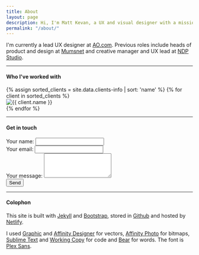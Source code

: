 ```yaml
---
title: About
layout: page
description: Hi, I'm Matt Kevan, a UX and visual designer with a mission to create innovative, people-first digital experiences.
permalink: "/about/"
---
```

		

<p>I'm currently a lead UX designer at <a href="https://www.ao.com" target="_blank">AO.com</a>. Previous roles include heads of product and design at <a href="https://www.mumsnet.com" target="_blank">Mumsnet</a> and creative manager and UX lead at <a href="https://www.ndp-studio.com" target="_blank">NDP Studio</a>.</p>


<hr />

#### Who I've worked with

<div class="row">
	{% assign sorted_clients = site.data.clients-info | sort: 'name' %}
	{% for client in sorted_clients %}
		<div class="col-xs-3 col-md-2 imgfit">
			<img src="/images/about/{{ client.logo }}" alt="{{ client.name }}" />
		</div>
	{% endfor %}
</div>
<hr />

#### Get in touch

<form name="contact" method="POST" netlify>
<div class="form-group">
<label>Your name:</label>  
<input type="text" name="name" class="form-control">  
</div>
<div class="form-group">
<label>Your email:</label>
<input type="email" name="email" class="form-control">
</div>
<div class="form-group">
<label>Your message:</label> 
<textarea name="message" class="form-control" rows="4"></textarea>
</div>
<div class="form-group">
<div data-netlify-recaptcha></div>
</div>
<button type="submit" class="btn btn-default">Send</button>

</form>

<hr />

#### Colophon

This site is built with <a href="https://jekyllrb.com" target="_blank">Jekyll</a> and <a href="https://getbootstrap.com" target="_blank">Bootstrap</a>, stored in <a href="https://www.github.com" target="_blank">Github</a> and hosted by <a href="https://www.netlify.com" target="_blank">Netlify</a>. 

I used <a href="https://www.graphic.com" target="_blank">Graphic</a> and <a href="https://affinity.serif.com/en-gb/designer/ipad/" target="_blank">Affinity Designer</a> for vectors, <a href="https://affinity.serif.com/en-gb/photo/ipad/" target="_blank">Affinity Photo</a> for bitmaps, <a href="https://www.sublimetext.com" target="_blank"> Sublime Text</a> and <a href="https://workingcopyapp.com" target="_blank">Working Copy</a> for code and <a href="https://bear.app" target="_blank">Bear</a> for words. The font is <a href="https://www.ibm.com/plex/" target="_blank">Plex Sans</a>.

